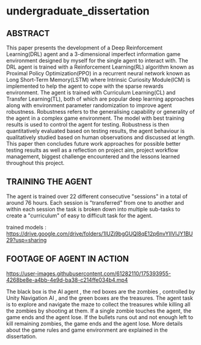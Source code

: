 # undergraduate_dissertation

## ABSTRACT

This paper presents the development of a Deep Reinforcement Learning(DRL) agent and a 3-dimensional imperfect information game environment designed by myself for the single agent to interact with. The DRL agent is trained with a Reinforcement Learning(RL) algorithm known as Proximal Policy Optimization(PPO) in a recurrent neural network known as Long Short-Term Memory(LSTM) where Intrinsic Curiosity Module(ICM) is implemented to help the agent to cope with
the sparse rewards environment. The agent is trained with Curriculum Learning(CL) and Transfer Learning(TL), both of which are popular deep learning approaches along with environment parameter randomization to improve agent robustness. Robustness refers to the generalising capability or generality of the agent in a complex game environment. The model with best training results is used to control the agent for testing. Robustness is then quantitatively evaluated based on testing results, the agent behaviour is qualitatively studied based on human observations and discussed at length. This paper then concludes future work approaches for possible better testing results as well as a reflection on project aim, project workflow management, biggest challenge encountered and the lessons learned throughout this project.

## TRAINING THE AGENT

The agent is trained over 22 different consecutive "sessions" in a total of around 76 hours. Each session is "transferred" from one to another and within each session the task is broken down into multiple sub-tasks to create a "curriculum" of easy to difficult task for the agent.

trained models : https://drive.google.com/drive/folders/1IUZj9bgGUQl8qE12p6nvYIIVIJY1BU29?usp=sharing

## FOOTAGE OF AGENT IN ACTION
https://user-images.githubusercontent.com/61282110/175393955-4268be8e-a4bb-4e9d-ba38-c214ffe034b4.mp4


The black box is the AI agent , the red boxes are the zombies , controlled by Unity Navigation AI , and the green boxes are the treasures. The agent task is to explore and navigate the maze to collect the treasures while killing all the zombies by shooting at them. If a single zombie touches the agent, the game ends and the agent lose. If the bullets runs out and not enough left to kill remaining zombies, the game ends and the agent lose. More details about the game rules and game environment are explained in the dissertation.




